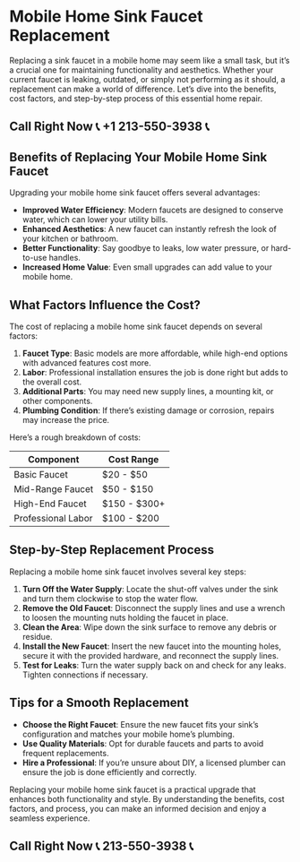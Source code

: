 # Mobile Home Sink Faucet Replacement

Replacing a sink faucet in a mobile home may seem like a small task, but it’s a crucial one for maintaining functionality and aesthetics. Whether your current faucet is leaking, outdated, or simply not performing as it should, a replacement can make a world of difference. Let’s dive into the benefits, cost factors, and step-by-step process of this essential home repair.

## Call Right Now 📞 +1 213-550-3938 📞

## Benefits of Replacing Your Mobile Home Sink Faucet  

Upgrading your mobile home sink faucet offers several advantages:  
- **Improved Water Efficiency**: Modern faucets are designed to conserve water, which can lower your utility bills.  
- **Enhanced Aesthetics**: A new faucet can instantly refresh the look of your kitchen or bathroom.  
- **Better Functionality**: Say goodbye to leaks, low water pressure, or hard-to-use handles.  
- **Increased Home Value**: Even small upgrades can add value to your mobile home.  

## What Factors Influence the Cost?  

The cost of replacing a mobile home sink faucet depends on several factors:  
1. **Faucet Type**: Basic models are more affordable, while high-end options with advanced features cost more.  
2. **Labor**: Professional installation ensures the job is done right but adds to the overall cost.  
3. **Additional Parts**: You may need new supply lines, a mounting kit, or other components.  
4. **Plumbing Condition**: If there’s existing damage or corrosion, repairs may increase the price.  

Here’s a rough breakdown of costs:  

| **Component**         | **Cost Range**       |  
|------------------------|---------------------|  
| Basic Faucet           | $20 - $50          |  
| Mid-Range Faucet       | $50 - $150         |  
| High-End Faucet        | $150 - $300+       |  
| Professional Labor     | $100 - $200        |  

## Step-by-Step Replacement Process  

Replacing a mobile home sink faucet involves several key steps:  

1. **Turn Off the Water Supply**: Locate the shut-off valves under the sink and turn them clockwise to stop the water flow.  
2. **Remove the Old Faucet**: Disconnect the supply lines and use a wrench to loosen the mounting nuts holding the faucet in place.  
3. **Clean the Area**: Wipe down the sink surface to remove any debris or residue.  
4. **Install the New Faucet**: Insert the new faucet into the mounting holes, secure it with the provided hardware, and reconnect the supply lines.  
5. **Test for Leaks**: Turn the water supply back on and check for any leaks. Tighten connections if necessary.  

## Tips for a Smooth Replacement  

- **Choose the Right Faucet**: Ensure the new faucet fits your sink’s configuration and matches your mobile home’s plumbing.  
- **Use Quality Materials**: Opt for durable faucets and parts to avoid frequent replacements.  
- **Hire a Professional**: If you’re unsure about DIY, a licensed plumber can ensure the job is done efficiently and correctly.  

Replacing your mobile home sink faucet is a practical upgrade that enhances both functionality and style. By understanding the benefits, cost factors, and process, you can make an informed decision and enjoy a seamless experience.
## Call Right Now 📞 213-550-3938 📞